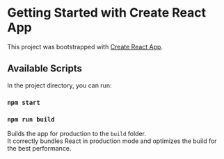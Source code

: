 # Getting Started with Create React App

This project was bootstrapped with [Create React App](https://github.com/facebook/create-react-app).

## Available Scripts

In the project directory, you can run:

### `npm start`



### `npm run build`

Builds the app for production to the `build` folder.\
It correctly bundles React in production mode and optimizes the build for the best performance.




